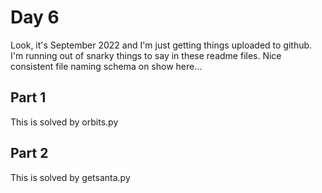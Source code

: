 # Day 6
Look, it's September 2022 and I'm just getting things uploaded to github. I'm running out of snarky things to say in these readme files.
Nice consistent file naming schema on show here...

## Part 1
This is solved by orbits.py


## Part 2
This is solved by getsanta.py